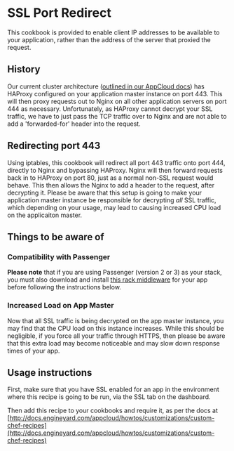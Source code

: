 # SSL Port Redirect 

This cookbook is provided to enable client IP addresses to be available to your application, rather than the address of the server that proxied the request.

## History

Our current cluster architecture ([outlined in our AppCloud docs](http://docs.engineyard.com/appcloud/guides/environments/home#cluster-architechture)) has HAProxy configured on your application master instance on port 443. This will then proxy requests out to Nginx on all other application servers on port 444 as necessary. Unfortunately, as HAProxy cannot decrypt your SSL traffic, we have to just pass the TCP traffic over to Nginx and are not able to add a 'forwarded-for' header into the request.

## Redirecting port 443

Using iptables, this cookbook will redirect all port 443 traffic onto port 444, directly to Nginx and bypassing HAProxy. Nginx will then forward requests back in to HAProxy on port 80, just as a normal non-SSL request would behave. This then allows the Nginx to add a header to the request, after decrypting it.
Please be aware that this setup is going to make your application master instance be responsible for decrypting *all* SSL traffic, which depending on your usage, may lead to causing increased CPU load on the applicaiton master.

## Things to be aware of
### Compatibility with Passenger

**Please note** that if you are using Passenger (version 2 or 3) as your stack, you must also download and install [this rack middleware](https://github.com/tjl2/rack_forwarded_for_override) for your app before following the instructions below.

### Increased Load on App Master
Now that all SSL traffic is being decrypted on the app master instance, you may find that the CPU load on this instance increases. While this should be negligible, if you force all your traffic through HTTPS, then please be aware that this extra load may become noticeable and may slow down response times of your app.


## Usage instructions

First, make sure that you have SSL enabled for an app in the environment where this recipe is going to be run, via the SSL tab on the dashboard.

Then add this recipe to your cookbooks and require it, as per the docs at [http://docs.engineyard.com/appcloud/howtos/customizations/custom-chef-recipes](http://docs.engineyard.com/appcloud/howtos/customizations/custom-chef-recipes)
